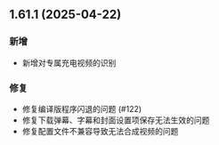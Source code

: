 ## 1.61.1 (2025-04-22)
### 新增
* 新增对专属充电视频的识别

### 修复
* 修复编译版程序闪退的问题 (#122)
* 修复下载弹幕、字幕和封面设置项保存无法生效的问题
* 修复配置文件不兼容导致无法合成视频的问题